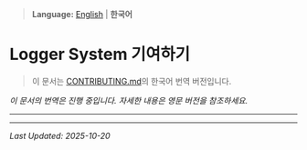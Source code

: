 > **Language:** [English](CONTRIBUTING.md) | **한국어**

# Logger System 기여하기

> 이 문서는 [CONTRIBUTING.md](CONTRIBUTING.md)의 한국어 번역 버전입니다.

*이 문서의 번역은 진행 중입니다. 자세한 내용은 영문 버전을 참조하세요.*

---


---

*Last Updated: 2025-10-20*
